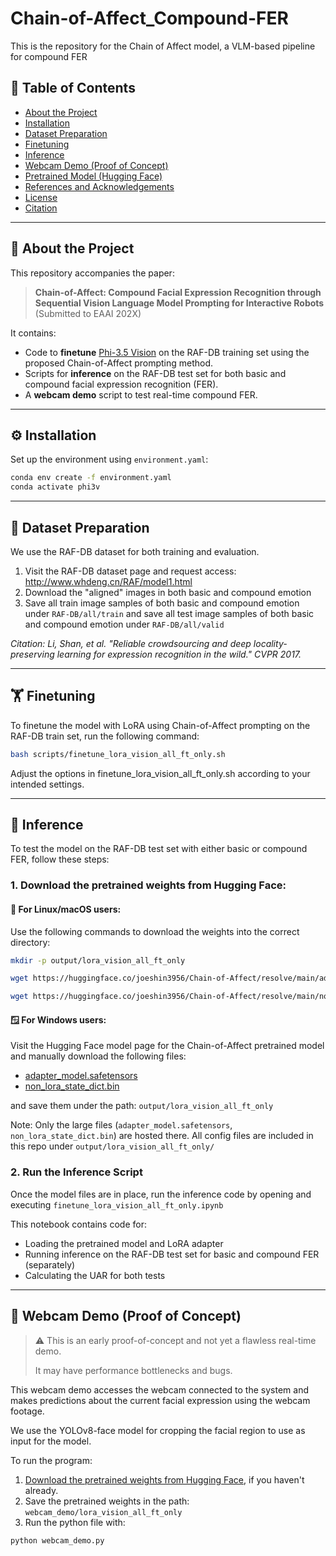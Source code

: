 # Chain-of-Affect_Compound-FER
This is the repository for the Chain of Affect model, a VLM-based pipeline for compound FER

## 📑 Table of Contents
- [About the Project](#about-the-project)
- [Installation](#installation)
- [Dataset Preparation](#dataset-preparation)
- [Finetuning](#finetuning)
- [Inference](#inference)
- [Webcam Demo (Proof of Concept)](#webcam-demo-proof-of-concept)
- [Pretrained Model (Hugging Face)](#pretrained-model-hugging-face)
- [References and Acknowledgements](#references-and-acknowledgements)
- [License](#license)
- [Citation](#citation)

---

## 🧠 About the Project

This repository accompanies the paper:

> **Chain-of-Affect: Compound Facial Expression Recognition through Sequential Vision Language Model Prompting for Interactive Robots**  
> (Submitted to EAAI 202X)

It contains:
- Code to **finetune** [Phi-3.5 Vision](https://huggingface.co/microsoft/Phi-3.5-vision-instruct) on the RAF-DB training set using the proposed Chain-of-Affect prompting method.
- Scripts for **inference** on the RAF-DB test set for both basic and compound facial expression recognition (FER).
- A **webcam demo** script to test real-time compound FER.

---

## ⚙️ Installation

Set up the environment using `environment.yaml`:

```bash
conda env create -f environment.yaml
conda activate phi3v
```

---

## 📂 Dataset Preparation

We use the RAF-DB dataset for both training and evaluation.
1. Visit the RAF-DB dataset page and request access:
http://www.whdeng.cn/RAF/model1.html
2. Download the "aligned" images in both basic and compound emotion
3. Save all train image samples of both basic and compound emotion under ```RAF-DB/all/train``` and save all test image samples of both basic and compound emotion under ```RAF-DB/all/valid```

_Citation: Li, Shan, et al. "Reliable crowdsourcing and deep locality-preserving learning for expression recognition in the wild." CVPR 2017._

---

## 🏋️ Finetuning

To finetune the model with LoRA using Chain-of-Affect prompting on the RAF-DB train set, run the following command:

```bash
bash scripts/finetune_lora_vision_all_ft_only.sh
```

Adjust the options in finetune_lora_vision_all_ft_only.sh according to your intended settings.

---

## 🧪 Inference

To test the model on the RAF-DB test set with either basic or compound FER, follow these steps:
### 1. Download the pretrained weights from Hugging Face:

#### 🐧 For Linux/macOS users:

Use the following commands to download the weights into the correct directory:

```bash
mkdir -p output/lora_vision_all_ft_only

wget https://huggingface.co/joeshin3956/Chain-of-Affect/resolve/main/adapter_model.safetensors -O output/lora_vision_all_ft_only/adapter_model.safetensors

wget https://huggingface.co/joeshin3956/Chain-of-Affect/resolve/main/non_lora_state_dict.bin -O output/lora_vision_all_ft_only/non_lora_state_dict.bin
```

#### 🪟 For Windows users:

Visit the Hugging Face model page for the Chain-of-Affect pretrained model and manually download the following files:
- [adapter_model.safetensors](https://huggingface.co/joeshin3956/Chain-of-Affect/resolve/main/adapter_model.safetensors)
- [non_lora_state_dict.bin](https://huggingface.co/joeshin3956/Chain-of-Affect/resolve/main/non_lora_state_dict.bin)

and save them under the path: ```output/lora_vision_all_ft_only```

Note: Only the large files (```adapter_model.safetensors```, ```non_lora_state_dict.bin```) are hosted there. All config files are included in this repo under ```output/lora_vision_all_ft_only/```

### 2. Run the Inference Script

Once the model files are in place, run the inference code by opening and executing ```finetune_lora_vision_all_ft_only.ipynb```

This notebook contains code for:
- Loading the pretrained model and LoRA adapter
- Running inference on the RAF-DB test set for basic and compound FER (separately)
- Calculating the UAR for both tests

---

## 🎥 Webcam Demo (Proof of Concept)

> ⚠️ This is an early proof-of-concept and not yet a flawless real-time demo.
>
> It may have performance bottlenecks and bugs.

This webcam demo accesses the webcam connected to the system and makes predictions about the current facial expression using the webcam footage.

We use the YOLOv8-face model for cropping the facial region to use as input for the model.

To run the program:
1. [Download the pretrained weights from Hugging Face](#1-download-the-pretrained-weights-from-hugging-face), if you haven't already.
2. Save the pretrained weights in the path: ```webcam_demo/lora_vision_all_ft_only```
3. Run the python file with:
  ```bash
  python webcam_demo.py
  ```
